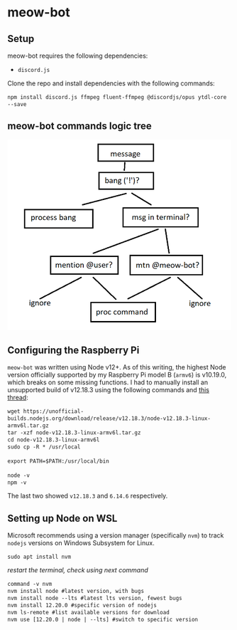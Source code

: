 # meow-bot

## Setup
meow-bot requires the following dependencies:  
- `discord.js`

Clone the repo and install dependencies with the following commands:  
```
npm install discord.js ffmpeg fluent-ffmpeg @discordjs/opus ytdl-core --save
```

## meow-bot commands logic tree
![commandlogic](lib/images/commandlogic.png)


## Configuring the Raspberry Pi
`meow-bot` was written using Node v12+. As of this writing, the highest Node version officially supported by my Raspberry Pi model B (`armv6`) is v10.19.0, which breaks on some missing functions. I had to manually install an unsupported build of v12.18.3 using the following commands and [this thread](https://gist.github.com/davps/6c6e0ba59d023a9e3963cea4ad0fb516):
```
wget https://unofficial-builds.nodejs.org/download/release/v12.18.3/node-v12.18.3-linux-armv6l.tar.gz
tar -xzf node-v12.18.3-linux-armv6l.tar.gz
cd node-v12.18.3-linux-armv6l
sudo cp -R * /usr/local

export PATH=$PATH:/usr/local/bin

node -v
npm -v
```
The last two showed `v12.18.3` and `6.14.6` respectively.

## Setting up Node on WSL
Microsoft recommends using a version manager (specifically `nvm`) to track `nodejs` versions on Windows Subsystem for Linux.
```
sudo apt install nvm
```
_restart the terminal, check using next command_
```
command -v nvm
nvm install node #latest version, with bugs
nvm install node --lts #latest lts version, fewest bugs
nvm install 12.20.0 #specific version of nodejs
nvm ls-remote #list available versions for download
nvm use [12.20.0 | node | --lts] #switch to specific version
```